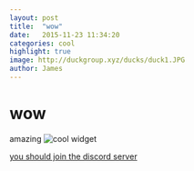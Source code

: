 ```yaml
---
layout: post
title:  "wow"
date:   2015-11-23 11:34:20
categories: cool
highlight: true
image: http://duckgroup.xyz/ducks/duck1.JPG
author: James
---
```

# wow

amazing 
![cool widget](https://discordapp.com/api/guilds/177014532705615872/widget.png?style=shield)

[you should join the discord server](https://discord.me/duck)
